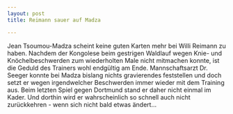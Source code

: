 ```yaml
---
layout: post
title: Reimann sauer auf Madza

---
```


Jean Tsoumou-Madza scheint keine guten Karten mehr bei Willi Reimann zu haben. Nachdem der Kongolese beim gestrigen Waldlauf wegen Knie- und Knöchelbeschwerden zum wiederholten Male nicht mitmachen konnte, ist die Geduld des Trainers wohl endgültig am Ende. Mannschaftsarzt Dr. Seeger konnte bei Madza bislang nichts gravierendes feststellen und doch setzt er wegen irgendwelcher Beschwerden immer wieder mit dem Training aus. Beim letzten Spiel gegen Dortmund stand er daher nicht einmal im Kader. Und dorthin wird er wahrscheinlich so schnell auch nicht zurückkehren - wenn sich nicht bald etwas ändert...



